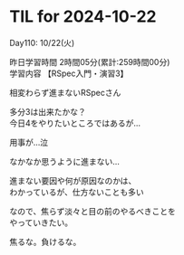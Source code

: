 # TIL for 2024-10-22

Day110: 10/22(火)  
  
昨日学習時間 2時間05分(累計:259時間00分)  
学習内容 【RSpec入門・演習3】  

相変わらず進まないRSpecさん  

多分3は出来たかな？  
今日4をやりたいところではあるが…  

用事が…泣  

なかなか思うように進まない…  

進まない要因や何が原因なのかは、  
わかっているが、仕方ないことも多い  

なので、焦らず淡々と目の前のやるべきことを  
やっていきたい。  

焦るな。負けるな。  